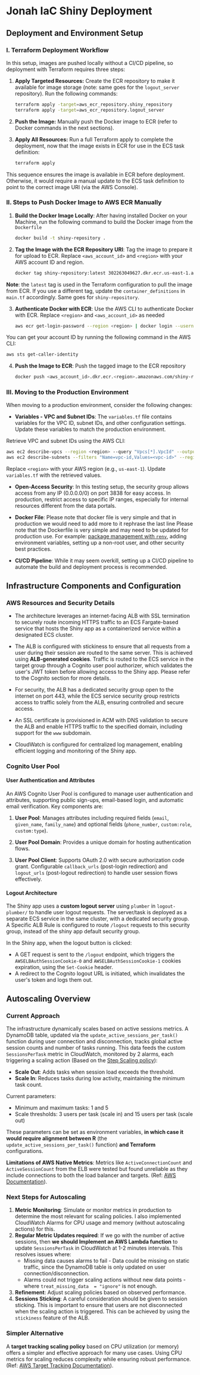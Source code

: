 # Jonah IaC Shiny Deployment

## Deployment and Environment Setup

### I. Terraform Deployment Workflow

In this setup, images are pushed locally without a CI/CD pipeline, so deployment with Terraform requires three steps:

1. **Apply Targeted Resources:** Create the ECR repository to make it available for image storage (note: same goes for the `logout_server` repository). Run the following commands:
   ```bash
   terraform apply -target=aws_ecr_repository.shiny_repository
   terraform apply -target=aws_ecr_repository.logout_server
   ```

2. **Push the Image:** Manually push the Docker image to ECR (refer to Docker commands in the next sections).

3. **Apply All Resources:** Run a full Terraform apply to complete the deployment, now that the image exists in ECR for use in the ECS task definition:
   ```bash
   terraform apply
   ``` 

This sequence ensures the image is available in ECR before deployment. Otherwise, it would require a manual update to the ECS task definition to point to the correct image URI (via the AWS Console).

### II. Steps to Push Docker Image to AWS ECR Manually

1. **Build the Docker Image Locally**: After having installed Docker on your Machine, run the following command to build the Docker image from the `Dockerfile`
   ```sh
   docker build -t shiny-repository .
   ```

2. **Tag the Image with the ECR Repository URI**: Tag the image to prepare it for upload to ECR. Replace `<aws_account_id>` and `<region>` with your AWS account ID and region.
   ```sh
   docker tag shiny-repository:latest 302263049627.dkr.ecr.us-east-1.amazonaws.com/shiny-repository:latest
   ```

**Note**: the `latest` tag is used in the Terraform configuration to pull the image from ECR. If you use a different tag, update the `container_definitions` in `main.tf` accordingly.
Same goes for `shiny-repository`.

3. **Authenticate Docker with ECR**: Use the AWS CLI to authenticate Docker with ECR. Replace `<region>` and `<aws_account_id>` as needed
   ```sh
   aws ecr get-login-password --region <region> | docker login --username AWS --password-stdin <aws_account_id>.dkr.ecr.<region>.amazonaws.com
   ```

You can get your account ID by running the following command in the AWS CLI:
```sh
aws sts get-caller-identity
```

4. **Push the Image to ECR**: Push the tagged image to the ECR repository
   ```sh
   docker push <aws_account_id>.dkr.ecr.<region>.amazonaws.com/shiny-repository:latest
   ```

### III. Moving to the Production Environment

When moving to a production environment, consider the following changes:

- **Variables - VPC and Subnet IDs**: The `variables.tf` file contains variables for the VPC ID, subnet IDs, and other configuration settings. Update these variables to match the production environment.

Retrieve VPC and subnet IDs using the AWS CLI:
```sh
aws ec2 describe-vpcs --region <region> --query "Vpcs[*].VpcId" --output table
aws ec2 describe-subnets --filters "Name=vpc-id,Values=<vpc-id>" --region <region> --query "Subnets[*].SubnetId" --output table
```
   Replace `<region>` with your AWS region (e.g., `us-east-1`). Update `variables.tf` with the retrieved values.

- **Open-Access Security**: In this testing setup, the security group allows access from any IP (0.0.0.0/0) on port 3838 for easy access. In production, restrict access to specific IP ranges, especially for internal resources different from the data portals.

- **Docker File**: Please note that docker file is very simple and that in production we would need to add more to it
rephrase the last line
Please note that the Dockerfile is very simple and may need to be updated for production use. For example: [package management with `renv`](https://rstudio.github.io/renv/articles/docker.html), adding environment variables, setting up a non-root user, and other security best practices.
- **CI/CD Pipeline**: While it may seem overkill, setting up a CI/CD pipeline to automate the build and deployment process is recommended.

## Infrastructure Components and Configuration

### AWS Resources and Security Details

- The architecture leverages an internet-facing ALB with SSL termination to securely route incoming HTTPS traffic to an ECS Fargate-based service that hosts the Shiny app as a containerized service within a designated ECS cluster.

- The ALB is configured with stickiness to ensure that all requests from a user during their session are routed to the same server. This is achieved using **ALB-generated cookies**.
Traffic is routed to the ECS service in the target group through a Cognito user pool authorizer, which validates the user's JWT token before allowing access to the Shiny app. Please refer to the Cognito section for more details.

- For security, the ALB has a dedicated security group open to the internet on port 443, while the ECS service security group restricts access to traffic solely from the ALB, ensuring controlled and secure access.

- An SSL certificate is provisioned in ACM with DNS validation to secure the ALB and enable HTTPS traffic to the specified domain, including support for the `www` subdomain.

- CloudWatch is configured for centralized log management, enabling efficient logging and monitoring of the Shiny app.

### Cognito User Pool

#### User Authentication and Attributes

An AWS Cognito User Pool is configured to manage user authentication and attributes, supporting public sign-ups, email-based login, and automatic email verification. Key components are:

1. **User Pool**: Manages attributes including required fields (`email`, `given_name`, `family_name`) and optional fields (`phone_number`, `custom:role`, `custom:type`).  

2. **User Pool Domain**: Provides a unique domain for hosting authentication flows.  

3. **User Pool Client**:   Supports OAuth 2.0 with secure authorization code grant.  Configurable `callback_urls` (post-login redirection) and `logout_urls` (post-logout redirection) to handle user session flows effectively.

#### Logout Architecture

The Shiny app uses a **custom logout server** using `plumber` in `logout-plumber/` to handle user logout requests. The server/task is deployed as a separate ECS service in the same cluster, with a dedicated security group.
A Specific ALB Rule is configured to route `/logout` requests to this security group, instead of the shiny app default security group.

In the Shiny app, when the logout button is clicked:

- A GET request is sent to the `/logout` endpoint, which triggers the `AWSELBAuthSessionCookie-0` and `AWSELBAuthSessionCookie-1` cookies expiration, using the `Set-Cookie` header.
- A redirect to the Cognito logout URL is initiated, which invalidates the user's token and logs them out.

## Autoscaling Overview

### Current Approach

The infrastructure dynamically scales based on active sessions metrics. A DynamoDB table, updated via the `update_active_sessions_per_task()` function during user connection and disconnection, tracks global active session counts and number of tasks running. This data feeds the custom `SessionsPerTask` metric in CloudWatch, monitored by 2 alarms, each triggering a scaling action (Based on the [Step Scaling policy](https://docs.aws.amazon.com/autoscaling/ec2/userguide/as-scaling-simple-step.html)):

- **Scale Out**: Adds tasks when session load exceeds the threshold.
- **Scale In**: Reduces tasks during low activity, maintaining the minimum task count.

Current parameters:

- Minimum and maximum tasks: 1 and 5 
- Scale thresholds: 3 users per task (scale in) and 15 users per task (scale out)

These parameters can be set as environment variables, **in which case it would require alignment between R** (the `update_active_sessions_per_task()` function) **and Terraform** configurations.

**Limitations of AWS Native Metrics**: Metrics like `ActiveConnectionCount` and `ActiveSessionCount` from the ELB were tested but found unreliable as they include connections to both the load balancer and targets. (Ref: [AWS Documentation](https://docs.aws.amazon.com/elasticloadbalancing/latest/application/load-balancer-cloudwatch-metrics.html)).

### Next Steps for Autoscaling

1. **Metric Monitoring**: Simulate or monitor metrics in production to determine the most relevant for scaling policies. I also implemented CloudWatch Alarms for CPU usage and memory (without autoscaling actions) for this.
2. **Regular Metric Updates required**: If we go with the number of active sessions, then **we should Implement an AWS Lambda function** to update `SessionsPerTask` in CloudWatch at 1-2 minutes intervals. This resolves issues where:
   - Missing data causes alarms to fail - Data could be missing on static traffic, since the DynamoDB table is only updated on user connection/disconnection.
   - Alarms could not trigger scaling actions without new data points - where `treat_missing_data  = "ignore"` is not enough.
3. **Refinement**: Adjust scaling policies based on observed performance.
4. **Sessions Sticking**: A careful consideration should be given to session sticking. This is important to ensure that users are not disconnected when the scaling action is triggered. This can be achieved by using the `stickiness` feature of the ALB.

### Simpler Alternative

A **target tracking scaling policy** based on CPU utilization (or memory) offers a simpler and effective approach for many use cases. Using CPU metrics for scaling reduces complexity while ensuring robust performance. (Ref: [AWS Target Tracking Documentation](https://docs.aws.amazon.com/autoscaling/ec2/userguide/as-scaling-target-tracking.html)).








